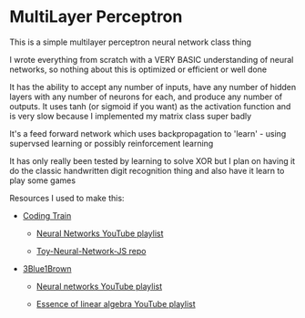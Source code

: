 # MultiLayer Perceptron

This is a simple multilayer perceptron neural network class thing

I wrote everything from scratch with a VERY BASIC understanding of neural networks, so nothing about this is optimized or efficient or well done

It has the ability to accept any number of inputs, have any number of hidden layers with any number of neurons for each, and produce any number of outputs. It uses tanh (or sigmoid if you want) as the activation function and is very slow because I implemented my matrix class super badly

It's a feed forward network which uses backpropagation to 'learn' - using supervsed learning or possibly reinforcement learning

It has only really been tested by learning to solve XOR but I plan on having it do the classic handwritten digit recognition thing and also have it learn to play some games

Resources I used to make this:

* [Coding Train](https://www.youtube.com/channel/UCvjgXvBlbQiydffZU7m1_aw)

    - [Neural Networks YouTube playlist](https://www.youtube.com/playlist?list=PLRqwX-V7Uu6aCibgK1PTWWu9by6XFdCfh)

    - [Toy-Neural-Network-JS repo](https://github.com/CodingTrain/Toy-Neural-Network-JS)

- [3Blue1Brown](https://www.youtube.com/channel/UCYO_jab_esuFRV4b17AJtAw)

    - [Neural networks YouTube playlist](https://www.youtube.com/playlist?list=PLZHQObOWTQDNU6R1_67000Dx_ZCJB-3pi)

    - [Essence of linear algebra YouTube playlist](https://www.youtube.com/playlist?list=PLZHQObOWTQDPD3MizzM2xVFitgF8hE_ab)
